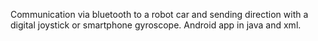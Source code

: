 Communication via bluetooth to a robot car and sending direction with a digital joystick or smartphone gyroscope. Android app in java and xml.
